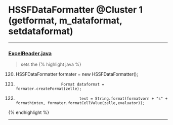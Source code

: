 # HSSFDataFormatter @Cluster 1 (getformat, m_dataformat, setdataformat)

***

### [ExcelReader.java](https://searchcode.com/codesearch/view/13216283/)
> sets the 
{% highlight java %}
120. HSSFDataFormatter formater = new HSSFDataFormatter();
159.                         Format dataformat = formater.createFormat(zelle);
165.                                 text = String.format(formatvorn + "s" + formathinten, formater.formatCellValue(zelle,evaluator));
{% endhighlight %}

***

